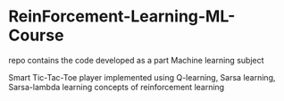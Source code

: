 # ReinForcement-Learning-ML-Course
repo contains the code developed as a part Machine learning subject

Smart Tic-Tac-Toe player implemented using Q-learning, Sarsa learning, Sarsa-lambda learning concepts of reinforcement learning
